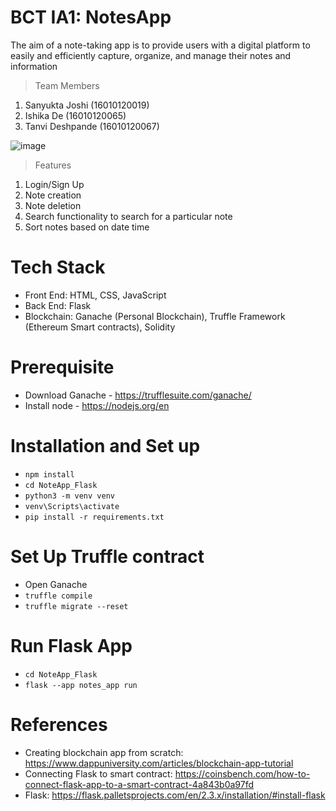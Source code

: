 # BCT IA1: NotesApp
The aim of a note-taking app is to provide users with a digital platform to easily and efficiently capture, organize, and manage their notes and information

> Team Members
1. Sanyukta Joshi (16010120019)
2. Ishika De (16010120065)
3. Tanvi Deshpande (16010120067)

![image](https://github.com/IshikaDe-2803/BCT-IA1/assets/81436870/6257f146-a039-4faf-8e90-feb766b584b9)

> Features
1. Login/Sign Up
2. Note creation 
3. Note deletion
4. Search functionality to search for a particular note
5. Sort notes based on date time

# Tech Stack
- Front End: HTML, CSS, JavaScript
- Back End: Flask
- Blockchain: Ganache (Personal Blockchain), Truffle Framework (Ethereum Smart contracts), Solidity

# Prerequisite
- Download Ganache - https://trufflesuite.com/ganache/
- Install node - https://nodejs.org/en
  
# Installation and Set up
- ```npm install```
- ```cd NoteApp_Flask```
- ```python3 -m venv venv```
- ```venv\Scripts\activate```
- ```pip install -r requirements.txt```

# Set Up Truffle contract
- Open Ganache
- ```truffle compile```
- ```truffle migrate --reset```

# Run Flask App
- ```cd NoteApp_Flask```
- ```flask --app notes_app run```

# References
- Creating blockchain app from scratch: https://www.dappuniversity.com/articles/blockchain-app-tutorial
- Connecting Flask to smart contract: https://coinsbench.com/how-to-connect-flask-app-to-a-smart-contract-4a843b0a97fd
- Flask: https://flask.palletsprojects.com/en/2.3.x/installation/#install-flask

